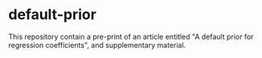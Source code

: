# default-prior

This repository contain a pre-print of an article entitled "A default prior for regression coefficients", and supplementary material.
